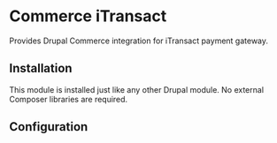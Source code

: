 # Commerce iTransact

Provides Drupal Commerce integration for iTransact payment gateway.

## Installation

This module is installed just like any other Drupal module. No external Composer
libraries are required.

## Configuration

